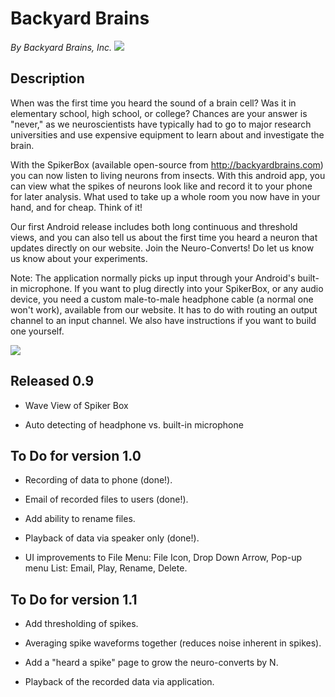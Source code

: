 Backyard Brains
===============
_By Backyard Brains, Inc._
![](https://raw.github.com/BackyardBrains/Backyard-Brains-Android-App/master/screenie.png)

Description
-----------
When was the first time you heard the sound of a brain cell? Was it in elementary school, high school, or college? Chances are your answer is "never," as we neuroscientists have typically had to go to major research universities and use expensive equipment to learn about and investigate the brain.

With the SpikerBox (available open-source from http://backyardbrains.com) you can now listen to living neurons from insects.  With this android app, you can view what the spikes of neurons look like and record it to your phone for later analysis. What used to take up a whole room you now have in your hand, and for cheap. Think of it!

Our first Android release includes both long continuous and threshold views, and you can also tell us about the first time you heard a neuron that updates directly on our website. Join the Neuro-Converts! Do let us know us know about your experiments. 

Note: The application normally picks up input through your Android's built-in microphone. If you want to plug directly into your SpikerBox, or any audio device, you need a custom male-to-male headphone cable (a normal one won't work), available from our website. It has to do with routing an output channel to an input channel.  We also have instructions if you want to build one yourself.

![](https://raw.github.com/BackyardBrains/Backyard-Brains-Android-App/master/bugdroid.png)

Released 0.9
------------
* Wave View of Spiker Box

* Auto detecting of headphone vs. built-in microphone 


To Do for version 1.0
---------------------

* Recording of data to phone (done!).

* Email of recorded files to users (done!).

* Add ability to rename files.

* Playback of data via speaker only (done!). 

* UI improvements to File Menu: File Icon, Drop Down Arrow, Pop-up menu List: Email, Play, Rename, Delete.  

To Do for version 1.1
---------------------

* Add thresholding of spikes. 

* Averaging spike waveforms together (reduces noise inherent in spikes).

* Add a "heard a spike" page to grow the neuro-converts by N.

* Playback of the recorded data via application.
